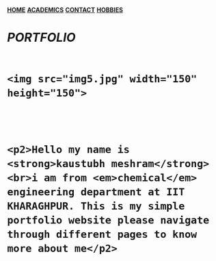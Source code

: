 <!DOCTYPE html>
<html>
<head>
     <title> Practice_sheet </title>
     <link rel="stylesheet" type="text/css" href="css/main.css">
</head>     
<body>
	<p><a href="file5.html"><strong>HOME</strong></a>  <a href="file6.html"><strong>ACADEMICS</strong></a>  <a href="file7.html"><strong>CONTACT</strong></a> <a href="file8.html"><strong>HOBBIES</strong></a>
	</p>
	<h1> <em> PORTFOLIO </em>	
	<br>
	<br>

	<img src="img5.jpg" width="150" height="150">
	


	<p2>Hello my name is <strong>kaustubh meshram</strong> <br>i am from <em>chemical</em> engineering department at IIT KHARAGHPUR. This is my simple portfolio website please navigate through different pages to know more about me</p2>
</body>
</html>     
